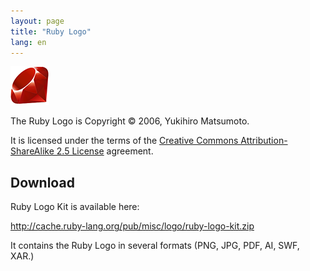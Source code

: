 ```yaml
---
layout: page
title: "Ruby Logo"
lang: en
---
```


![The Ruby Logo](/images/header-ruby-logo.png)

The Ruby Logo is Copyright &copy; 2006, Yukihiro Matsumoto.

It is licensed under the terms of the [Creative Commons Attribution-ShareAlike 2.5 License][1] agreement.

## Download

Ruby Logo Kit is available here:

<http://cache.ruby-lang.org/pub/misc/logo/ruby-logo-kit.zip>

It contains the Ruby Logo in several formats (PNG, JPG, PDF, AI, SWF, XAR.)

[1]: http://creativecommons.org/licenses/by-sa/2.5/
